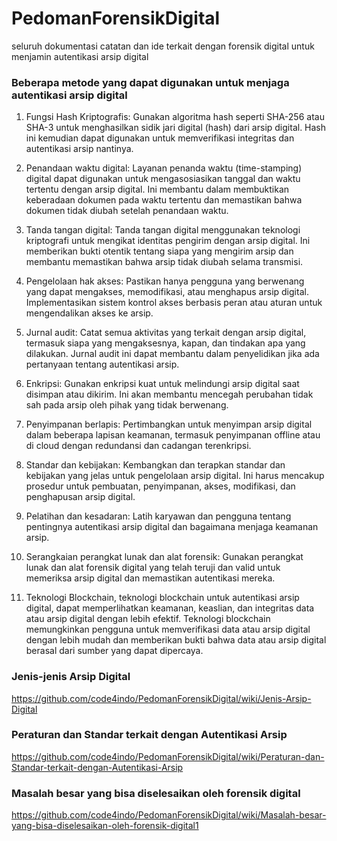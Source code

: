 # PedomanForensikDigital
seluruh dokumentasi catatan dan ide terkait dengan forensik digital untuk menjamin autentikasi arsip digital 

### Beberapa metode yang dapat digunakan untuk menjaga autentikasi arsip digital 

1. Fungsi Hash Kriptografis: Gunakan algoritma hash seperti SHA-256 atau SHA-3 untuk menghasilkan sidik jari digital (hash) dari arsip digital. Hash ini kemudian dapat digunakan untuk memverifikasi integritas dan autentikasi arsip nantinya.

2. Penandaan waktu digital: Layanan penanda waktu (time-stamping) digital dapat digunakan untuk mengasosiasikan tanggal dan waktu tertentu dengan arsip digital. Ini membantu dalam membuktikan keberadaan dokumen pada waktu tertentu dan memastikan bahwa dokumen tidak diubah setelah penandaan waktu.

3. Tanda tangan digital: Tanda tangan digital menggunakan teknologi kriptografi untuk mengikat identitas pengirim dengan arsip digital. Ini memberikan bukti otentik tentang siapa yang mengirim arsip dan membantu memastikan bahwa arsip tidak diubah selama transmisi.

4. Pengelolaan hak akses: Pastikan hanya pengguna yang berwenang yang dapat mengakses, memodifikasi, atau menghapus arsip digital. Implementasikan sistem kontrol akses berbasis peran atau aturan untuk mengendalikan akses ke arsip.

5. Jurnal audit: Catat semua aktivitas yang terkait dengan arsip digital, termasuk siapa yang mengaksesnya, kapan, dan tindakan apa yang dilakukan. Jurnal audit ini dapat membantu dalam penyelidikan jika ada pertanyaan tentang autentikasi arsip.

6. Enkripsi: Gunakan enkripsi kuat untuk melindungi arsip digital saat disimpan atau dikirim. Ini akan membantu mencegah perubahan tidak sah pada arsip oleh pihak yang tidak berwenang.

7. Penyimpanan berlapis: Pertimbangkan untuk menyimpan arsip digital dalam beberapa lapisan keamanan, termasuk penyimpanan offline atau di cloud dengan redundansi dan cadangan terenkripsi.

8. Standar dan kebijakan: Kembangkan dan terapkan standar dan kebijakan yang jelas untuk pengelolaan arsip digital. Ini harus mencakup prosedur untuk pembuatan, penyimpanan, akses, modifikasi, dan penghapusan arsip digital.

9. Pelatihan dan kesadaran: Latih karyawan dan pengguna tentang pentingnya autentikasi arsip digital dan bagaimana menjaga keamanan arsip.

10. Serangkaian perangkat lunak dan alat forensik: Gunakan perangkat lunak dan alat forensik digital yang telah teruji dan valid untuk memeriksa arsip digital dan memastikan autentikasi mereka.

11. Teknologi Blockchain, teknologi blockchain untuk autentikasi arsip digital, dapat memperlihatkan keamanan, keaslian, dan integritas data atau arsip digital dengan lebih efektif. Teknologi blockchain memungkinkan pengguna untuk memverifikasi data atau arsip digital dengan lebih mudah dan memberikan bukti bahwa data atau arsip digital berasal dari sumber yang dapat dipercaya.


### Jenis-jenis Arsip Digital 
https://github.com/code4indo/PedomanForensikDigital/wiki/Jenis-Arsip-Digital

### Peraturan dan Standar terkait dengan Autentikasi Arsip 
https://github.com/code4indo/PedomanForensikDigital/wiki/Peraturan-dan-Standar-terkait-dengan-Autentikasi-Arsip

### Masalah besar yang bisa diselesaikan oleh forensik digital 
https://github.com/code4indo/PedomanForensikDigital/wiki/Masalah-besar-yang-bisa-diselesaikan-oleh-forensik-digital1
